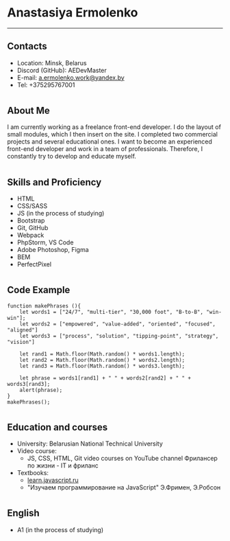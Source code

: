 
# Anastasiya Ermolenko
******************************************************************
## Contacts
* Location: Minsk, Belarus
* Discord (GitHub): AEDevMaster
* E-mail: a.ermolenko.work@yandex.by
* Tel: +375295767001
#
## About Me
I am currently working as a freelance front-end developer. I do the layout of small modules, which I then insert on the site. I completed two commercial projects and several educational ones. I want to become an experienced front-end developer and work in a team of professionals. Therefore, I constantly try to develop and educate myself.
#
## Skills and Proficiency
* HTML
* CSS/SASS
* JS (in the process of studying)
* Bootstrap
* Git, GitHub
* Webpack
* PhpStorm, VS Code
* Adobe Photoshop, Figma
* BEM
* PerfectPixel
#
## Code Example
```
function makePhrases (){
    let words1 = ["24/7", "multi-tier", "30,000 foot", "B-to-B", "win-win"];
    let words2 = ["empowered", "value-added", "oriented", "focused", "aligned"]
    let words3 = ["process", "solution", "tipping-point", "strategy", "vision"]

    let rand1 = Math.floor(Math.random() * words1.length);
    let rand2 = Math.floor(Math.random() * words2.length);
    let rand3 = Math.floor(Math.random() * words3.length);

    let phrase = words1[rand1] + " " + words2[rand2] + " " + words3[rand3];
    alert(phrase);
}
makePhrases();
```
#
## Education and courses
* University: Belarusian National Technical University
* Video course:
  * JS, CSS, HTML, Git video courses on YouTube channel Фрилансер по жизни - IT и фриланс
* Textbooks:
  * [learn.javascript.ru]()
  * "Изучаем программирование на JavaScript" Э.Фримен, Э.Робсон
#
## English
* A1 (in the process of studying)












